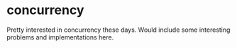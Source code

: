 # concurrency
Pretty interested in concurrency these days. Would include some interesting problems and implementations here.
